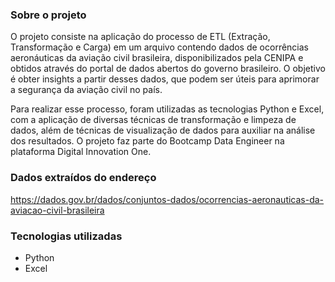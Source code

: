 ### Sobre o projeto
O projeto consiste na aplicação do processo de ETL (Extração, Transformação e Carga) em um arquivo contendo dados de ocorrências aeronáuticas da aviação civil brasileira, disponibilizados pela CENIPA e obtidos através do portal de dados abertos do governo brasileiro. O objetivo é obter insights a partir desses dados, que podem ser úteis para aprimorar a segurança da aviação civil no país.

Para realizar esse processo, foram utilizadas as tecnologias Python e Excel, com a aplicação de diversas técnicas de transformação e limpeza de dados, além de técnicas de visualização de dados para auxiliar na análise dos resultados. O projeto faz parte do Bootcamp Data Engineer na plataforma Digital Innovation One.

### Dados extraídos do endereço
https://dados.gov.br/dados/conjuntos-dados/ocorrencias-aeronauticas-da-aviacao-civil-brasileira


### Tecnologias utilizadas
* Python
* Excel

